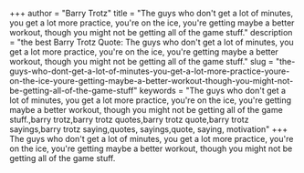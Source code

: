 +++
author = "Barry Trotz"
title = "The guys who don't get a lot of minutes, you get a lot more practice, you're on the ice, you're getting maybe a better workout, though you might not be getting all of the game stuff."
description = "the best Barry Trotz Quote: The guys who don't get a lot of minutes, you get a lot more practice, you're on the ice, you're getting maybe a better workout, though you might not be getting all of the game stuff."
slug = "the-guys-who-dont-get-a-lot-of-minutes-you-get-a-lot-more-practice-youre-on-the-ice-youre-getting-maybe-a-better-workout-though-you-might-not-be-getting-all-of-the-game-stuff"
keywords = "The guys who don't get a lot of minutes, you get a lot more practice, you're on the ice, you're getting maybe a better workout, though you might not be getting all of the game stuff.,barry trotz,barry trotz quotes,barry trotz quote,barry trotz sayings,barry trotz saying,quotes, sayings,quote, saying, motivation"
+++
The guys who don't get a lot of minutes, you get a lot more practice, you're on the ice, you're getting maybe a better workout, though you might not be getting all of the game stuff.
